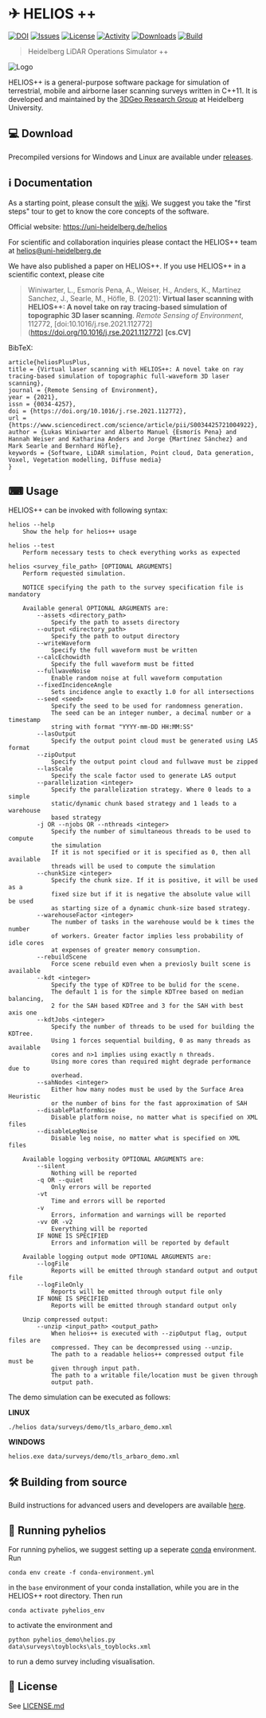 # ✈ HELIOS ++
[![DOI](https://zenodo.org/badge/331344393.svg)](https://zenodo.org/badge/latestdoi/331344393) [![Issues](https://img.shields.io/github/issues/3dgeo-heidelberg/helios)](https://github.com/3dgeo-heidelberg/helios/issues) [![License](https://img.shields.io/badge/license-GPLv3%2C%20LGPLv3-blue)](https://github.com/3dgeo-heidelberg/helios/blob/main/LICENSE.md) [![Activity](https://img.shields.io/github/commit-activity/m/3dgeo-heidelberg/helios)](https://github.com/3dgeo-heidelberg/helios/commits) [![Downloads](https://img.shields.io/github/downloads/3dgeo-heidelberg/helios/total)](https://github.com/3dgeo-heidelberg/helios/releases)
[![Build](https://github.com/3dgeo-heidelberg/helios/actions/workflows/cmake.yml/badge.svg)](https://github.com/3dgeo-heidelberg/helios/actions)

> Heidelberg LiDAR Operations Simulator ++

![Logo](h++_bk_++.png)

HELIOS++ is a general-purpose software package for simulation of terrestrial, mobile and airborne laser scanning surveys written in C++11. 
It is developed and maintained by the [3DGeo Research Group](https://uni-heidelberg.de/3dgeo) at Heidelberg University.

## 💻 Download

Precompiled versions for Windows and Linux are available under [releases](https://github.com/3dgeo-heidelberg/helios/releases).

## ℹ Documentation

As a starting point, please consult the [wiki](https://github.com/3dgeo-heidelberg/helios/wiki/First-steps). 
We suggest you take the "first steps" tour to get to know the core concepts of the software.

Official website: https://uni-heidelberg.de/helios

For scientific and collaboration inquiries please contact the HELIOS++ team at helios@uni-heidelberg.de

We have also published a paper on HELIOS++. If you use HELIOS++ in a scientific context, please cite

> Winiwarter, L., Esmorís Pena, A., Weiser, H., Anders, K., Martínez Sanchez, J., Searle, M., Höfle, B. (2021): **Virtual laser scanning with HELIOS++: A novel take on ray tracing-based simulation of topographic 3D laser scanning**. _Remote Sensing of Environment_, 112772, [doi:10.1016/j.rse.2021.112772](https://doi.org/10.1016/j.rse.2021.112772] **[cs.CV]**

BibTeX:
```
article{heliosPlusPlus,
title = {Virtual laser scanning with HELIOS++: A novel take on ray tracing-based simulation of topographic full-waveform 3D laser scanning},
journal = {Remote Sensing of Environment},
year = {2021},
issn = {0034-4257},
doi = {https://doi.org/10.1016/j.rse.2021.112772},
url = {https://www.sciencedirect.com/science/article/pii/S0034425721004922},
author = {Lukas Winiwarter and Alberto Manuel {Esmorís Pena} and Hannah Weiser and Katharina Anders and Jorge {Martínez Sánchez} and Mark Searle and Bernhard Höfle},
keywords = {Software, LiDAR simulation, Point cloud, Data generation, Voxel, Vegetation modelling, Diffuse media}
} 
```

## ⌨ Usage

HELIOS++ can be invoked with following syntax:

```
helios --help
    Show the help for helios++ usage

helios --test
    Perform necessary tests to check everything works as expected

helios <survey_file_path> [OPTIONAL ARGUMENTS]
    Perform requested simulation.

    NOTICE specifying the path to the survey specification file is mandatory

    Available general OPTIONAL ARGUMENTS are:
        --assets <directory_path>
            Specify the path to assets directory
        --output <directory_path>
            Specify the path to output directory
        --writeWaveform
            Specify the full waveform must be written
        --calcEchowidth
            Specify the full waveform must be fitted
        --fullwaveNoise
            Enable random noise at full waveform computation
        --fixedIncidenceAngle
            Sets incidence angle to exactly 1.0 for all intersections
        --seed <seed>
            Specify the seed to be used for randomness generation.
            The seed can be an integer number, a decimal number or a timestamp
            string with format "YYYY-mm-DD HH:MM:SS"
        --lasOutput
            Specify the output point cloud must be generated using LAS format
        --zipOutput
            Specify the output point cloud and fullwave must be zipped
        --lasScale
            Specify the scale factor used to generate LAS output
        --parallelization <integer>
            Specify the parallelization strategy. Where 0 leads to a simple
            static/dynamic chunk based strategy and 1 leads to a warehouse
            based strategy
        -j OR --njobs OR --nthreads <integer>
            Specify the number of simultaneous threads to be used to compute
            the simulation
            If it is not specified or it is specified as 0, then all available
            threads will be used to compute the simulation
        --chunkSize <integer>
            Specify the chunk size. If it is positive, it will be used as a
            fixed size but if it is negative the absolute value will be used
            as starting size of a dynamic chunk-size based strategy.
        --warehouseFactor <integer>
            The number of tasks in the warehouse would be k times the number
            of workers. Greater factor implies less probability of idle cores
            at expenses of greater memory consumption.
        --rebuildScene
            Force scene rebuild even when a previosly built scene is available
        --kdt <integer>
            Specify the type of KDTree to be bulid for the scene.
            The default 1 is for the simple KDTree based on median balancing,
            2 for the SAH based KDTree and 3 for the SAH with best axis one
        --kdtJobs <integer>
            Specify the number of threads to be used for building the KDTree.
            Using 1 forces sequential building, 0 as many threads as available
            cores and n>1 implies using exactly n threads.
            Using more cores than required might degrade performance due to
            overhead.
        --sahNodes <integer>
            Either how many nodes must be used by the Surface Area Heuristic
            or the number of bins for the fast approximation of SAH
        --disablePlatformNoise
            Disable platform noise, no matter what is specified on XML files
        --disableLegNoise
            Disable leg noise, no matter what is specified on XML files

    Available logging verbosity OPTIONAL ARGUMENTS are:
        --silent
            Nothing will be reported
        -q OR --quiet
            Only errors will be reported
        -vt
            Time and errors will be reported
        -v
            Errors, information and warnings will be reported
        -vv OR -v2
            Everything will be reported
        IF NONE IS SPECIFIED
            Errors and information will be reported by default

    Available logging output mode OPTIONAL ARGUMENTS are:
        --logFile
            Reports will be emitted through standard output and output file
        --logFileOnly
            Reports will be emitted through output file only
        IF NONE IS SPECIFIED
            Reports will be emitted through standard output only

    Unzip compressed output:
        --unzip <input_path> <output_path>
            When helios++ is executed with --zipOutput flag, output files are
            compressed. They can be decompressed using --unzip.
            The path to a readable helios++ compressed output file must be
            given through input path.
            The path to a writable file/location must be given through
            output path.
```

The demo simulation can be executed as follows:

**LINUX**
```
./helios data/surveys/demo/tls_arbaro_demo.xml
```

**WINDOWS**
```
helios.exe data/surveys/demo/tls_arbaro_demo.xml
```


## 🛠 Building from source

Build instructions for advanced users and developers are available [here](BUILDME.md).

## 🐍 Running pyhelios

For running pyhelios, we suggest setting up a seperate [conda](https://docs.conda.io/en/latest/miniconda.html) environment. Run 
```
conda env create -f conda-environment.yml
```
in the `base` environment of your conda installation, while you are in the HELIOS++ root directory. Then run
```
conda activate pyhelios_env
```
to activate the environment and 
```
python pyhelios_demo\helios.py data\surveys\toyblocks\als_toyblocks.xml
```
to run a demo survey including visualisation.

## 📜 License

See [LICENSE.md](LICENSE.md)
